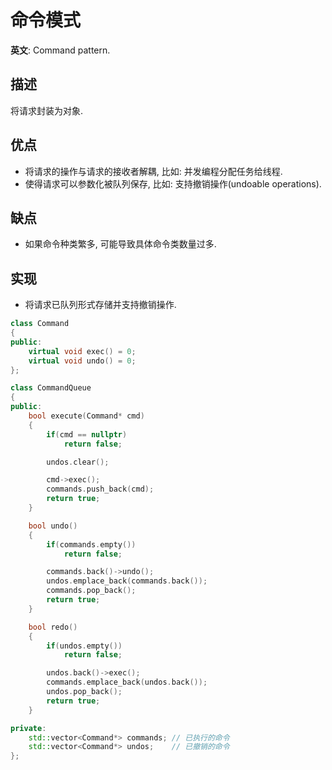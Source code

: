 # 命令模式

**英文**: Command pattern.  

## 描述

将请求封装为对象.  

## 优点

- 将请求的操作与请求的接收者解耦, 比如: 并发编程分配任务给线程.
- 使得请求可以参数化被队列保存, 比如: 支持撤销操作(undoable operations).

## 缺点

- 如果命令种类繁多, 可能导致具体命令类数量过多.

## 实现

- 将请求已队列形式存储并支持撤销操作.

```cpp
class Command
{
public:
    virtual void exec() = 0;
    virtual void undo() = 0;
};

class CommandQueue
{
public:
    bool execute(Command* cmd)
    {
        if(cmd == nullptr)
            return false;

        undos.clear();

        cmd->exec();
        commands.push_back(cmd);
        return true;
    }

    bool undo()
    {
        if(commands.empty())
            return false;

        commands.back()->undo();
        undos.emplace_back(commands.back());
        commands.pop_back();
        return true;
    }

    bool redo()
    {
        if(undos.empty())
            return false;

        undos.back()->exec();
        commands.emplace_back(undos.back());
        undos.pop_back();
        return true;
    }

private:
    std::vector<Command*> commands; // 已执行的命令
    std::vector<Command*> undos;    // 已撤销的命令
};
```
